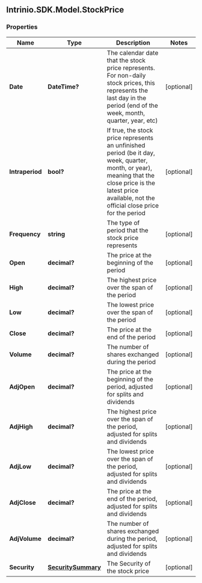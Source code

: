 ## Intrinio.SDK.Model.StockPrice
### Properties

Name | Type | Description | Notes
------------ | ------------- | ------------- | -------------
**Date** | **DateTime?** | The calendar date that the stock price represents. For non-daily stock prices, this represents the last day in the period (end of the week, month, quarter, year, etc) | [optional] 
**Intraperiod** | **bool?** | If true, the stock price represents an unfinished period (be it day, week, quarter, month, or year), meaning that the close price is the latest price available, not the official close price for the period | [optional] 
**Frequency** | **string** | The type of period that the stock price represents | [optional] 
**Open** | **decimal?** | The price at the beginning of the period | [optional] 
**High** | **decimal?** | The highest price over the span of the period | [optional] 
**Low** | **decimal?** | The lowest price over the span of the period | [optional] 
**Close** | **decimal?** | The price at the end of the period | [optional] 
**Volume** | **decimal?** | The number of shares exchanged during the period | [optional] 
**AdjOpen** | **decimal?** | The price at the beginning of the period, adjusted for splits and dividends | [optional] 
**AdjHigh** | **decimal?** | The highest price over the span of the period, adjusted for splits and dividends | [optional] 
**AdjLow** | **decimal?** | The lowest price over the span of the period, adjusted for splits and dividends | [optional] 
**AdjClose** | **decimal?** | The price at the end of the period, adjusted for splits and dividends | [optional] 
**AdjVolume** | **decimal?** | The number of shares exchanged during the period, adjusted for splits and dividends | [optional] 
**Security** | [**SecuritySummary**](SecuritySummary.md) | The Security of the stock price | [optional] 

